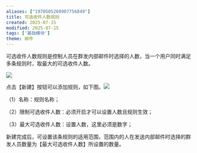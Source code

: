 ```yaml
---
aliases: ["1970505260907756849"]
title: 可选收件人数规则
created: 2025-07-15
modified: 2025-07-15
tags: ['基础模块']
theme: 邮件
---
```


可选收件人数规则是控制人员在群发内部邮件时选择的人数，当一个用户同时满足多条规则时，取最大的可选收件人数。

![](https://myhelpdoc.oss-cn-heyuan.aliyuncs.com/mdimages/389587f191a0f9a728c6bbcdefe6e04a.jpg)

点击【新建】按钮可以添加规则，如下图。![](https://myhelpdoc.oss-cn-heyuan.aliyuncs.com/mdimages/014d42bdb3140ff466605b6e13453aff.jpg)

（1）名称：规则名称；

（2）限制可选收件人数：必须开启才可以设置人数且规则生效；

（3）最大可选收件人数：设置人数，这里必须是数字；

新建完成后，可设置该条规则的适用范围，范围内的人在发送内部邮件时选择的群发人员数量为【最大可选收件人数】所设置的数量。

